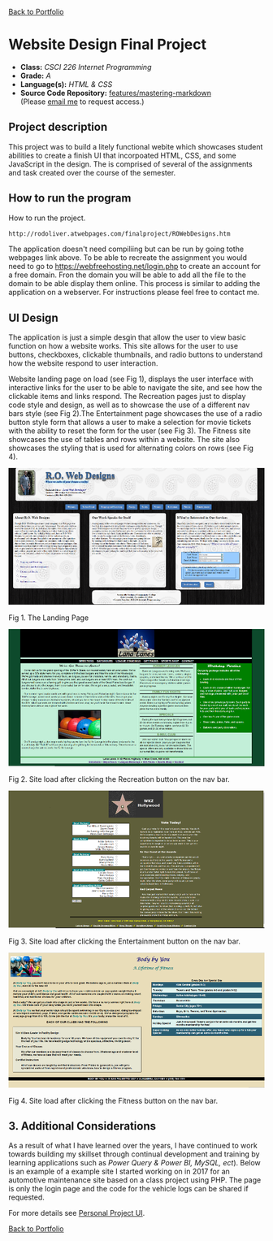 [Back to Portfolio](./)

Website Design Final Project
===============

-   **Class:** *CSCI 226 Internet Programming* 
-   **Grade:** *A* 
-   **Language(s):** *HTML & CSS* 
-   **Source Code Repository:** [features/mastering-markdown](https://guides.github.com/features/mastering-markdown/)  
    (Please [email me](mailto:wyld.youth@gmail.com?subject=GitHub%20Access) to request access.)

## Project description

This project was to build a litely functional webite which showcases student abilities to create a finish UI that incorpoated HTML, CSS, and some JavaScript in the design. The is comprised of several of the assignments and task created over the course of the semester. 

## How to run the program

How to run the project.

```bash
http://rodoliver.atwebpages.com/finalproject/ROWebDesigns.htm
```

The application doesn't need compiliing but can be run by going tothe webpages link above. To be able to recreate the assignment you would need to go to https://webfreehosting.net/login.php to create an account for a free domain. Fron the domain you will be able to add all the file to the domain to be able display them online. This process is similar to adding the application on a webserver. For instructions please feel free to contact me.

## UI Design

The application is just a simple desgin that allow the user to view basic function on how a website works. This site allows for the user to use buttons, checkboxes, clickable thumbnails, and radio buttons to understand how the website respond to user interaction.

Website landing page on load (see Fig 1), displays the user interface with interactive links for the user to be able to navigate the site, and see how the clickable items and links respond. The Recreation pages just to display code style and design, as well as to showcase the use of a different nav bars style (see Fig 2).The Entertainment page showcases the use of a radio button style form that allows a user to make a selection for movie tickets with the ability to reset the form for the user (see Fig 3). The Fitness site showcases the use of tables and rows within a website. The site also showcases the styling that is used for alternating colors on rows (see Fig 4).

![screenshot](images/RO_WebDesign.png)

Fig 1. The Landing Page

![screenshot](images/RO_WebDesign2.png)

Fig 2. Site load after clicking the Recreation button on the nav bar.

![screenshot](images/RO_WebDesign3.png)

Fig 3. Site load after clicking the Entertainment button on the nav bar.

![screenshot](images/RO_WebDesign4.png)

Fig 4. Site load after clicking the Fitness button on the nav bar.

## 3. Additional Considerations

As a result of what I have learned over the years, I have continued to work towards building my skillset through continual development and training by learning applications such as *Power Query & Power BI, MySQL, ect*). Below is an example of a example site I started working on in 2017 for an automotive maintenance site based on a class project using PHP. The page is only the login page and the code for the vehicle logs can be shared if requested.


For more details see [Personal Project UI](personal_project).

[Back to Portfolio](./)
